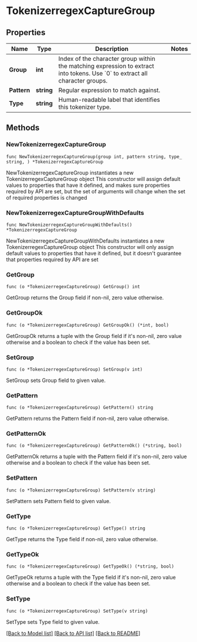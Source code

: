 # TokenizerregexCaptureGroup

## Properties

Name | Type | Description | Notes
------------ | ------------- | ------------- | -------------
**Group** | **int** | Index of the character group within the matching expression to extract into tokens. Use &#x60;0&#x60; to extract all character groups. | 
**Pattern** | **string** | Regular expression to match against. | 
**Type** | **string** | Human-readable label that identifies this tokenizer type. | 

## Methods

### NewTokenizerregexCaptureGroup

`func NewTokenizerregexCaptureGroup(group int, pattern string, type_ string, ) *TokenizerregexCaptureGroup`

NewTokenizerregexCaptureGroup instantiates a new TokenizerregexCaptureGroup object
This constructor will assign default values to properties that have it defined,
and makes sure properties required by API are set, but the set of arguments
will change when the set of required properties is changed

### NewTokenizerregexCaptureGroupWithDefaults

`func NewTokenizerregexCaptureGroupWithDefaults() *TokenizerregexCaptureGroup`

NewTokenizerregexCaptureGroupWithDefaults instantiates a new TokenizerregexCaptureGroup object
This constructor will only assign default values to properties that have it defined,
but it doesn't guarantee that properties required by API are set

### GetGroup

`func (o *TokenizerregexCaptureGroup) GetGroup() int`

GetGroup returns the Group field if non-nil, zero value otherwise.

### GetGroupOk

`func (o *TokenizerregexCaptureGroup) GetGroupOk() (*int, bool)`

GetGroupOk returns a tuple with the Group field if it's non-nil, zero value otherwise
and a boolean to check if the value has been set.

### SetGroup

`func (o *TokenizerregexCaptureGroup) SetGroup(v int)`

SetGroup sets Group field to given value.


### GetPattern

`func (o *TokenizerregexCaptureGroup) GetPattern() string`

GetPattern returns the Pattern field if non-nil, zero value otherwise.

### GetPatternOk

`func (o *TokenizerregexCaptureGroup) GetPatternOk() (*string, bool)`

GetPatternOk returns a tuple with the Pattern field if it's non-nil, zero value otherwise
and a boolean to check if the value has been set.

### SetPattern

`func (o *TokenizerregexCaptureGroup) SetPattern(v string)`

SetPattern sets Pattern field to given value.


### GetType

`func (o *TokenizerregexCaptureGroup) GetType() string`

GetType returns the Type field if non-nil, zero value otherwise.

### GetTypeOk

`func (o *TokenizerregexCaptureGroup) GetTypeOk() (*string, bool)`

GetTypeOk returns a tuple with the Type field if it's non-nil, zero value otherwise
and a boolean to check if the value has been set.

### SetType

`func (o *TokenizerregexCaptureGroup) SetType(v string)`

SetType sets Type field to given value.



[[Back to Model list]](../README.md#documentation-for-models) [[Back to API list]](../README.md#documentation-for-api-endpoints) [[Back to README]](../README.md)


